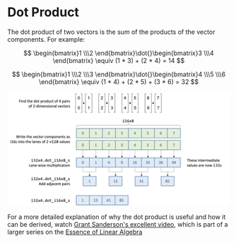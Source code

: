 # Dot Product

The dot product of two vectors is the sum of the products of the vector components. For example:

$$
\begin{bmatrix}1 \\\2 \end{bmatrix}\dot{}\begin{bmatrix}3 \\\4 \end{bmatrix} \equiv (1 * 3) + (2 * 4) = 14
$$

$$
\begin{bmatrix}1 \\\2 \\\3 \end{bmatrix}\dot{}\begin{bmatrix}4 \\\5 \\\6 \end{bmatrix} \equiv (1 * 4) + (2 * 5) + (3 * 6) = 32
$$

![Dot Product](../img/dot.png)

For a more detailed explanation of why the dot product is useful and how it can be derived, watch [Grant Sanderson's excellent video](https://www.youtube.com/watch?v=LyGKycYT2v0), which is part of a larger series on the [Essence of Linear Algebra](https://www.3blue1brown.com/topics/linear-algebra)
